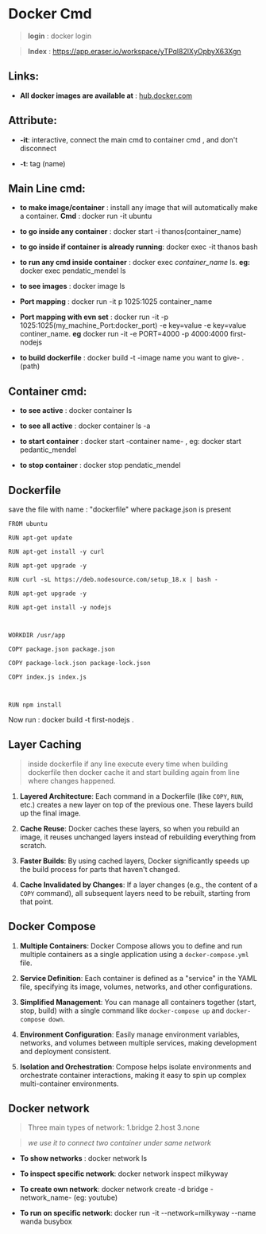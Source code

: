 
#  Docker Cmd

> **login** : docker login

> **Index** : https://app.eraser.io/workspace/yTPql82lXyOpbyX63Xgn

##  Links:

- **All docker images are available at** : [hub.docker.com](hub.docker.com)

## Attribute:

- **-it**: interactive, connect the main cmd to container cmd , and don't disconnect

- **-t**: tag (name)

  

##  Main Line cmd:

- **to make image/container** : install any image that will automatically make a container. **Cmd** : docker run -it ubuntu
- **to go inside any container** : docker start -i thanos(container_name)
- **to go inside if container is already running**: docker exec -it thanos bash
- **to run any cmd inside container** : docker exec *container_name* ls. **eg:** docker exec pendatic_mendel ls
- **to see images** : docker image ls

- **Port mapping** : docker run -it p 1025:1025 container_name

- **Port mapping with evn set** : docker run -it -p 1025:1025(my_machine_Port:docker_port) -e key=value -e key=value continer_name. **eg** docker run -it -e PORT=4000 -p 4000:4000 first-nodejs

- **to build dockerfile** : docker build -t -image name you want to give- . (path)


##  Container cmd:

- **to see active** : docker container ls

- **to see all active** : docker container ls -a

- **to start container** : docker start -container name- , eg: docker start pedantic_mendel

- **to stop container** : docker stop pendatic_mendel

  

##  Dockerfile

save the file with name : "dockerfile" where package.json is present

    FROM ubuntu
    
    RUN apt-get update
    
    RUN apt-get install -y curl
    
    RUN apt-get upgrade -y
    
    RUN curl -sL https://deb.nodesource.com/setup_18.x | bash -
    
    RUN apt-get upgrade -y
    
    RUN apt-get install -y nodejs
    
      
    
    WORKDIR /usr/app
    
    COPY package.json package.json
    
    COPY package-lock.json package-lock.json
    
    COPY index.js index.js
    
      
    
    RUN npm install
    
      
    

Now run : docker build -t first-nodejs .

  

## Layer Caching

>inside dockerfile if any line execute every time when building dockerfile then docker cache it and start building again from line where changes happened.

1. **Layered Architecture**: Each command in a Dockerfile (like `COPY`, `RUN`, etc.) creates a new layer on top of the previous one. These layers build up the final image.
   
2. **Cache Reuse**: Docker caches these layers, so when you rebuild an image, it reuses unchanged layers instead of rebuilding everything from scratch.

3. **Faster Builds**: By using cached layers, Docker significantly speeds up the build process for parts that haven't changed.

4. **Cache Invalidated by Changes**: If a layer changes (e.g., the content of a `COPY` command), all subsequent layers need to be rebuilt, starting from that point.

    
## Docker Compose

1. **Multiple Containers**: Docker Compose allows you to define and run multiple containers as a single application using a `docker-compose.yml` file.

2. **Service Definition**: Each container is defined as a "service" in the YAML file, specifying its image, volumes, networks, and other configurations.

3. **Simplified Management**: You can manage all containers together (start, stop, build) with a single command like `docker-compose up` and `docker-compose down`.

4. **Environment Configuration**: Easily manage environment variables, networks, and volumes between multiple services, making development and deployment consistent.

5. **Isolation and Orchestration**: Compose helps isolate environments and orchestrate container interactions, making it easy to spin up complex multi-container environments.
 

##  Docker network
> Three main types of network:
> 1.bridge
> 2.host
> 3.none

> *we use it to connect two container under same network*

- **To show networks** : docker network ls

- **To inspect specific network**: docker network inspect milkyway

- **To create own network**: docker network create -d bridge -network_name- (eg: youtube)

- **To run on specific network**: docker run -it --network=milkyway --name wanda busybox
